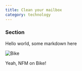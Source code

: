 ```yaml
---
title: Clean your mailbox
category: technology
---
```


### Section

Hello world, some markdown here

![Bike](bike.png)

Yeah, NFM on Bike!
